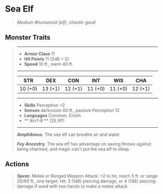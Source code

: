 # Sea Elf
>*Medium #humanoid (elf), chaotic good*
## Monster Traits
>___
>- **Armor Class** 11
>- **Hit Points** 11 (2d8 + 2)
>- **Speed** 10 ft., swim 40 ft.
>___
>|STR|DEX|CON|INT|WIS|CHA|
>|:---:|:---:|:---:|:---:|:---:|:---:|
>|10 (+0)|13 (+1)|12 (+1)|11 (+0)|11 (+0)|12 (+1)|
>___
>- **Skills** Perception +2
>- **Senses** darkvision 60 ft., passive Perception 12
>- **Languages** Common, Elvish
>- ** #cr1-8 ** (25 XP)
>___
>***Amphibious.*** The sea elf can breathe air and water.  
>
>***Fey Ancestry.*** The sea elf has advantage on saving throws against being charmed, and magic can't put the sea elf to sleep.  
>
## Actions
>***Spear.*** Melee  or Ranged Weapon Attack: +2 to hit, reach 5 ft. or range 20/60 ft., one target. Hit: 3 (1d6) piercing damage, or 4 (1d8) piercing damage if used with two hands to make a melee attack.